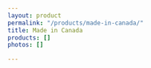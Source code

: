 ```yaml
---
layout: product
permalink: "/products/made-in-canada/"
title: Made in Canada
products: []
photos: []

---
```

